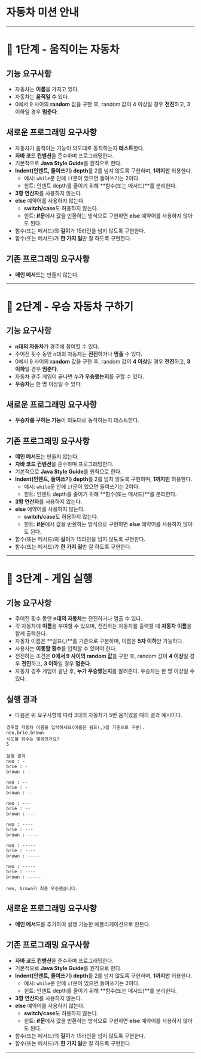 # 자동차 미션 안내

---

# 🚀 1단계 - 움직이는 자동차

## 기능 요구사항
- 자동차는 **이름**을 가지고 있다.
- 자동차는 **움직일 수** 있다.
- 0에서 9 사이의 **random** 값을 구한 후, random 값이 4 이상일 경우 **전진**하고, 3 이하일 경우 **멈춘다**.

## 새로운 프로그래밍 요구사항
- 자동차가 움직이는 기능이 의도대로 동작하는지 **테스트**한다.
- **자바 코드 컨벤션**을 준수하며 프로그래밍한다.
- 기본적으로 **Java Style Guide**를 원칙으로 한다.
- **Indent(인덴트, 들여쓰기) depth**를 2를 넘지 않도록 구현하며, **1까지만** 허용한다.
    - 예시: `while`문 안에 `if`문이 있으면 들여쓰기는 2이다.
    - 힌트: 인덴트 depth를 줄이기 위해 **함수(또는 메서드)**를 분리한다.
- **3항 연산자**를 사용하지 않는다.
- **else** 예약어를 사용하지 않는다.
    - **switch/case**도 허용하지 않는다.
    - 힌트: **if문**에서 값을 반환하는 방식으로 구현하면 **else** 예약어를 사용하지 않아도 된다.
- 함수(또는 메서드)의 **길이**가 15라인을 넘지 않도록 구현한다.
- 함수(또는 메서드)가 **한 가지 일**만 잘 하도록 구현한다.

## 기존 프로그래밍 요구사항
- **메인 메서드**는 만들지 않는다.

---

# 🚀 2단계 - 우승 자동차 구하기

## 기능 요구사항
- **n대의 자동차**가 경주에 참여할 수 있다.
- 주어진 횟수 동안 n대의 자동차는 **전진**하거나 **멈출** 수 있다.
- 0에서 9 사이의 **random** 값을 구한 후, random 값이 **4 이상**일 경우 **전진**하고, **3 이하**일 경우 **멈춘다**.
- 자동차 경주 게임이 끝나면 **누가 우승했는지**를 구할 수 있다.
- **우승자**는 한 명 이상일 수 있다.

## 새로운 프로그래밍 요구사항
- **우승자를 구하는 기능**이 의도대로 동작하는지 테스트한다.

## 기존 프로그래밍 요구사항
- **메인 메서드**는 만들지 않는다.
- **자바 코드 컨벤션**을 준수하며 프로그래밍한다.
- 기본적으로 **Java Style Guide**를 원칙으로 한다.
- **Indent(인덴트, 들여쓰기) depth**를 2를 넘지 않도록 구현하며, **1까지만** 허용한다.
    - 예시: `while`문 안에 `if`문이 있으면 들여쓰기는 2이다.
    - 힌트: 인덴트 depth를 줄이기 위해 **함수(또는 메서드)**를 분리한다.
- **3항 연산자**를 사용하지 않는다.
- **else** 예약어를 사용하지 않는다.
    - **switch/case**도 허용하지 않는다.
    - 힌트: **if문**에서 값을 반환하는 방식으로 구현하면 **else** 예약어를 사용하지 않아도 된다.
- 함수(또는 메서드)의 **길이**가 15라인을 넘지 않도록 구현한다.
- 함수(또는 메서드)가 **한 가지 일**만 잘 하도록 구현한다.

---

# 🚀 3단계 - 게임 실행

## 기능 요구사항
- 주어진 횟수 동안 **n대의 자동차**는 전진하거나 멈출 수 있다.
- 각 자동차에 **이름**을 부여할 수 있으며, 전진하는 자동차를 출력할 때 **자동차 이름**을 함께 출력한다.
- 자동차 이름은 **쉼표(,)**를 기준으로 구분하며, 이름은 **5자 이하**만 가능하다.
- 사용자는 **이동할 횟수**를 입력할 수 있어야 한다.
- 전진하는 조건은 **0에서 9 사이의 random 값**을 구한 후, random 값이 **4 이상**일 경우 **전진**하고, **3 이하**일 경우 **멈춘다**.
- 자동차 경주 게임이 끝난 후, **누가 우승했는지**를 알려준다. 우승자는 한 명 이상일 수 있다.

## 실행 결과 
* 다음은 위 요구사항에 따라 3대의 자동차가 5번 움직였을 때의 결과 예시이다.


~~~
경주할 자동차 이름을 입력하세요(이름은 쉼표(,)를 기준으로 구분).
neo,brie,brown
시도할 회수는 몇회인가요?
5

실행 결과
neo : -
brie : -
brown : -

neo : --
brie : -
brown : --

neo : ---
brie : --
brown : ---

neo : ----
brie : ---
brown : ----

neo : -----
brie : ----
brown : -----

neo : -----
brie : ----
brown : -----

neo, brown가 최종 우승했습니다.
~~~

## 새로운 프로그래밍 요구사항
- **메인 메서드**를 추가하여 실행 가능한 애플리케이션으로 만든다.

## 기존 프로그래밍 요구사항
- **자바 코드 컨벤션**을 준수하며 프로그래밍한다.
- 기본적으로 **Java Style Guide**를 원칙으로 한다.
- **Indent(인덴트, 들여쓰기) depth**를 2를 넘지 않도록 구현하며, **1까지만** 허용한다.
    - 예시: `while`문 안에 `if`문이 있으면 들여쓰기는 2이다.
    - 힌트: 인덴트 depth를 줄이기 위해 **함수(또는 메서드)**를 분리한다.
- **3항 연산자**를 사용하지 않는다.
- **else** 예약어를 사용하지 않는다.
    - **switch/case**도 허용하지 않는다.
    - 힌트: **if문**에서 값을 반환하는 방식으로 구현하면 **else** 예약어를 사용하지 않아도 된다.
- 함수(또는 메서드)의 **길이**가 15라인을 넘지 않도록 구현한다.
- 함수(또는 메서드)가 **한 가지 일**만 잘 하도록 구현한다.

---

